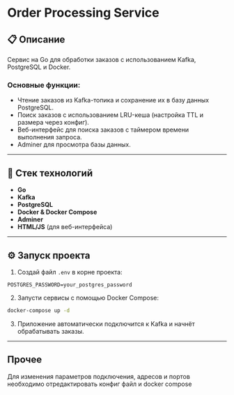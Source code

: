 # Order Processing Service

## 📋 Описание

Сервис на Go для обработки заказов с использованием Kafka, PostgreSQL и Docker.

### Основные функции:
- Чтение заказов из Kafka-топика и сохранение их в базу данных PostgreSQL.
- Поиск заказов с использованием LRU-кеша (настройка TTL и размера через конфиг).
- Веб-интерфейс для поиска заказов с таймером времени выполнения запроса.
- Adminer для просмотра базы данных.

---

## 🚀 Стек технологий
- **Go**
- **Kafka**
- **PostgreSQL**
- **Docker & Docker Compose**
- **Adminer**
- **HTML/JS** (для веб-интерфейса)

---

## ⚙️ Запуск проекта

1. Создай файл `.env` в корне проекта:

```env
POSTGRES_PASSWORD=your_postgres_password
```

2. Запусти сервисы с помощью Docker Compose:

```.bash
docker-compose up -d
```

3. Приложение автоматически подключится к Kafka и начнёт обрабатывать заказы.

---

## Прочее
Для изменения параметров подключения, адресов и портов необходимо отредактировать конфиг файл и docker compose
